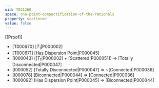 ```yaml
---
uid: T021260
space: one-point-compactification-of-the-rationals
property: scattered
value: false
---
```

[[Proof]]

* [T000670] [$T_1$|P000002]
* [T000671] [Has Dispersion Point|P000045]
* [I000043] ([$T_1$|P000002] + [Scattered|P000051]) => [Totally Disconnected|P000047]
* [I000052] [Totally Disconnected|P000047] => ~[Connected|P000036]
* [I000078] [Biconnected|P000044] => [Connected|P000036]
* [I000092] [Has Dispersion Point|P000045] => [Biconnected|P000044]

